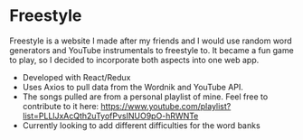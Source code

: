 # Freestyle

Freestyle is a website I made after my friends and I would use random word generators and YouTube instrumentals to freestyle to. It became a fun game to play, so I decided to incorporate both aspects into one web app.

- Developed with React/Redux
- Uses Axios to pull data from the Wordnik and YouTube API.
- The songs pulled are from a personal playlist of mine. Feel free to contribute to it here: https://www.youtube.com/playlist?list=PLLlJxAcQth2uTyofPvsINUO9pO-hRWNTe
- Currently looking to add different difficulties for the word banks
